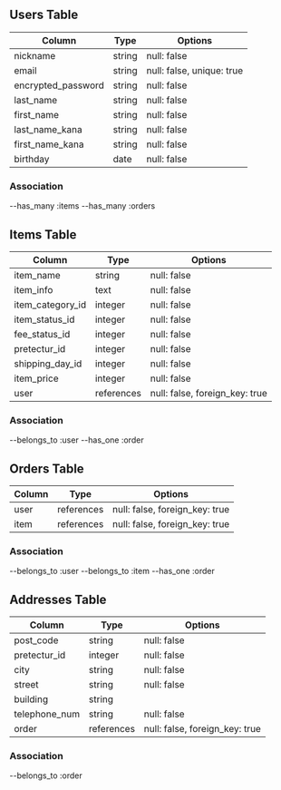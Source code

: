 ## Users Table
| Column             | Type       | Options                       |
|--------------------|------------|-------------------------------|
| nickname           | string     | null: false                   |
| email              | string     | null: false, unique: true     |
| encrypted_password | string     | null: false                   |
| last_name          | string     | null: false                   |
| first_name         | string     | null: false                   |
| last_name_kana     | string     | null: false                   |
| first_name_kana    | string     | null: false                   |
| birthday           | date       | null: false                   |

### Association
--has_many :items
--has_many :orders


## Items Table
| Column             |Type        |Options                         |
|--------------------|------------|--------------------------------|
| item_name          | string     | null: false                    |
| item_info          | text       | null: false                    |
| item_category_id   | integer    | null: false                    |
| item_status_id     | integer    | null: false                    |
| fee_status_id      | integer    | null: false                    |
| pretectur_id       | integer    | null: false                    |
| shipping_day_id   | integer    | null: false                    |
| item_price         | integer    | null: false                    |
| user               | references | null: false, foreign_key: true |

### Association
--belongs_to :user
--has_one :order


## Orders Table
| Column             | Type       | Options                        |
|--------------------|------------|--------------------------------|
| user               | references | null: false, foreign_key: true |
| item               | references | null: false, foreign_key: true |

### Association
--belongs_to :user
--belongs_to :item
--has_one :order


## Addresses Table
| Column             | Type       | Options                        |
|--------------------|------------|--------------------------------|
| post_code          | string     | null: false                    |
| pretectur_id       | integer    | null: false                    |
| city               | string     | null: false                    |
| street             | string     | null: false                    |
| building           | string     |                                |
| telephone_num      | string     | null: false                    |
| order              | references | null: false, foreign_key: true |

### Association
--belongs_to :order